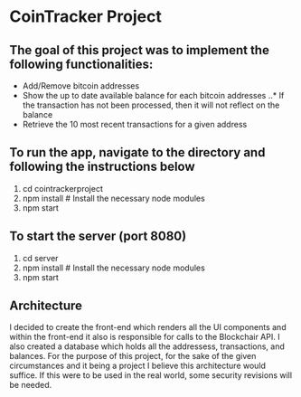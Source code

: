 # CoinTracker Project
## The goal of this project was to implement the following functionalities:
* Add/Remove bitcoin addresses
* Show the up to date available balance for each bitcoin addresses
..* If the transaction has not been processed, then it will not reflect on the balance
* Retrieve the 10 most recent transactions for a given address

## To run the app, navigate to the directory and following the instructions below
1. cd cointrackerproject
2. npm install # Install the necessary node modules
3. npm start

## To start the server (port 8080)
1. cd server
2. npm install # Install the necessary node modules
3. npm start

## Architecture
I decided to create the front-end which renders all the UI components and within the front-end it also is responsible for calls to the Blockchair API. I also created a database which holds all the addressess, transactions, and balances. For the purpose of this project, for the sake of the given circumstances and it being a project I believe this architecture would suffice. If this were to be used in the real world, some security revisions will be needed.
